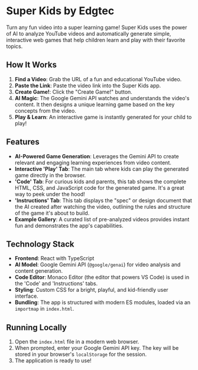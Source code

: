 # Super Kids by Edgtec

Turn any fun video into a super learning game! Super Kids uses the power of AI to analyze YouTube videos and automatically generate simple, interactive web games that help children learn and play with their favorite topics.

## How It Works

1.  **Find a Video**: Grab the URL of a fun and educational YouTube video.
2.  **Paste the Link**: Paste the video link into the Super Kids app.
3.  **Create Game!**: Click the "Create Game!" button.
4.  **AI Magic**: The Google Gemini API watches and understands the video's content. It then designs a unique learning game based on the key concepts from the video.
5.  **Play & Learn**: An interactive game is instantly generated for your child to play!

## Features

-   **AI-Powered Game Generation**: Leverages the Gemini API to create relevant and engaging learning experiences from video content.
-   **Interactive 'Play' Tab**: The main tab where kids can play the generated game directly in the browser.
-   **'Code' Tab**: For curious kids and parents, this tab shows the complete HTML, CSS, and JavaScript code for the generated game. It's a great way to peek under the hood!
-   **'Instructions' Tab**: This tab displays the "spec" or design document that the AI created after watching the video, outlining the rules and structure of the game it's about to build.
-   **Example Gallery**: A curated list of pre-analyzed videos provides instant fun and demonstrates the app's capabilities.

## Technology Stack

-   **Frontend**: React with TypeScript
-   **AI Model**: Google Gemini API (`@google/genai`) for video analysis and content generation.
-   **Code Editor**: Monaco Editor (the editor that powers VS Code) is used in the 'Code' and 'Instructions' tabs.
-   **Styling**: Custom CSS for a bright, playful, and kid-friendly user interface.
-   **Bundling**: The app is structured with modern ES modules, loaded via an `importmap` in `index.html`.

## Running Locally

1.  Open the `index.html` file in a modern web browser.
2.  When prompted, enter your Google Gemini API key. The key will be stored in your browser's `localStorage` for the session.
3.  The application is ready to use!
